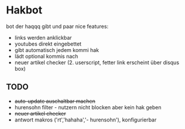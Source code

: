 # Hakbot

bot der haqqq gibt und paar nice features:

- links werden anklickbar
- youtubes direkt eingebettet
- gibt automatisch jedem kommi hak
- lädt optional kommis nach
- neuer artikel checker (2. userscript, fetter link erscheint über disqus box)

## TODO

- ~~auto-update auschaltbar machen~~
- hurensohn filter - nutzern nicht blocken aber kein hak geben
- ~~neuer artikel checker~~
- antwort makros ('rt','hahaha','- hurensohn'), konfigurierbar
